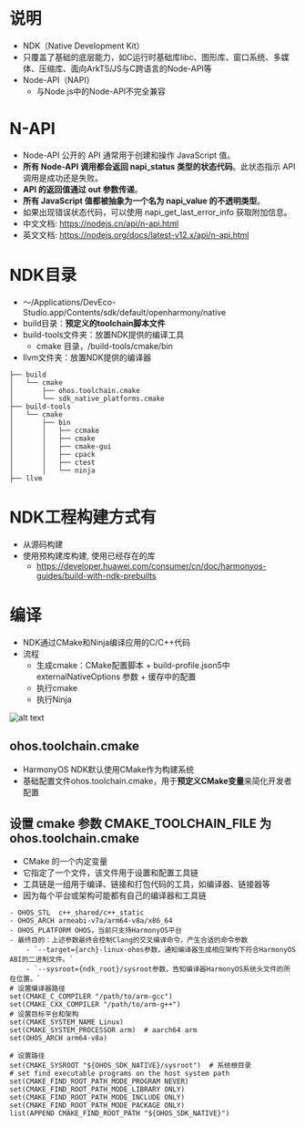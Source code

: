 # 说明
- NDK（Native Development Kit）
- 只覆盖了基础的底层能力，如C运行时基础库libc、图形库、窗口系统、多媒体、压缩库、面向ArkTS/JS与C跨语言的Node-API等
- Node-API（NAPI）
    - 与Node.js中的Node-API不完全兼容

# N-API 
- Node-API 公开的 API 通常用于创建和操作 JavaScript 值。
- **所有 Node-API 调用都会返回 napi_status 类型的状态代码**。此状态指示 API 调用是成功还是失败。
- **API 的返回值通过 out 参数传递**。
- **所有 JavaScript 值都被抽象为一个名为 napi_value 的不透明类型**。
- 如果出现错误状态代码，可以使用 napi_get_last_error_info 获取附加信息。
- 中文文档: https://nodejs.cn/api/n-api.html
- 英文文档: https://nodejs.org/docs/latest-v12.x/api/n-api.html

# NDK目录
- ～/Applications/DevEco-Studio.app/Contents/sdk/default/openharmony/native
- build目录：**预定义的toolchain脚本文件** 
- build-tools文件夹：放置NDK提供的编译工具
    - cmake 目录，/build-tools/cmake/bin
- llvm文件夹：放置NDK提供的编译器

```
├── build
│   └── cmake
│       ├── ohos.toolchain.cmake
│       └── sdk_native_platforms.cmake
├── build-tools
│   └── cmake
│       ├── bin
│       │   ├── ccmake
│       │   ├── cmake
│       │   ├── cmake-gui
│       │   ├── cpack
│       │   ├── ctest
│       │   └── ninja
├── llvm
```

# NDK工程构建方式有
- 从源码构建
- 使用预构建库构建, 使用已经存在的库
    - https://developer.huawei.com/consumer/cn/doc/harmonyos-guides/build-with-ndk-prebuilts

# 编译
- NDK通过CMake和Ninja编译应用的C/C++代码
- 流程
    - 生成cmake：CMake配置脚本 + build-profile.json5中 externalNativeOptions 参数 + 缓存中的配置
    - 执行cmake
    - 执行Ninja

![alt text](../photo/../photo/image-250810-20250718-8.png)


## ohos.toolchain.cmake
- HarmonyOS NDK默认使用CMake作为构建系统
- 基础配置文件ohos.toolchain.cmake，用于**预定义CMake变量**来简化开发者配置

## 设置 cmake 参数 CMAKE_TOOLCHAIN_FILE 为 ohos.toolchain.cmake
- CMake 的一个内定变量
- 它指定了一个文件，该文件用于设置和配置工具链
- 工具链是一组用于编译、链接和打包代码的工具，如编译器、链接器等
- 因为每个平台或架构可能都有自己的编译器和工具链

```
- OHOS_STL	c++_shared/c++_static
- OHOS_ARCH	armeabi-v7a/arm64-v8a/x86_64
- OHOS_PLATFORM	OHOS，当前只支持HarmonyOS平台
- 最终目的：上述参数最终会控制Clang的交叉编译命令，产生合适的命令参数
    - `--target={arch}-linux-ohos参数，通知编译器生成相应架构下符合HarmonyOS ABI的二进制文件。`
    - `--sysroot={ndk_root}/sysroot参数，告知编译器HarmonyOS系统头文件的所在位置。`
# 设置编译器路径
set(CMAKE_C_COMPILER "/path/to/arm-gcc")
set(CMAKE_CXX_COMPILER "/path/to/arm-g++")
# 设置目标平台和架构
set(CMAKE_SYSTEM_NAME Linux)
set(CMAKE_SYSTEM_PROCESSOR arm)  # aarch64 arm
set(OHOS_ARCH arm64-v8a) 

# 设置路径
set(CMAKE_SYSROOT "${OHOS_SDK_NATIVE}/sysroot")  # 系统根目录
# set find executable programs on the host system path
set(CMAKE_FIND_ROOT_PATH_MODE_PROGRAM NEVER)
set(CMAKE_FIND_ROOT_PATH_MODE_LIBRARY ONLY)
set(CMAKE_FIND_ROOT_PATH_MODE_INCLUDE ONLY)
set(CMAKE_FIND_ROOT_PATH_MODE_PACKAGE ONLY)
list(APPEND CMAKE_FIND_ROOT_PATH "${OHOS_SDK_NATIVE}")    
```
